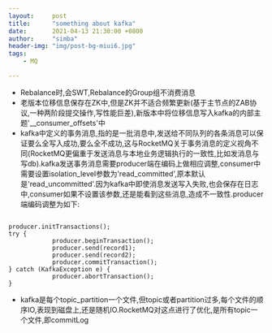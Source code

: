 ```yaml
---
layout:     post
title:      "something about kafka"
date:       2021-04-13 21:30:00 +0800
author:     "simba"
header-img: "img/post-bg-miui6.jpg"
tags:
    - MQ

---
```




* Rebalance时,会SWT,Rebalance的Group组不消费消息
* 老版本位移信息保存在ZK中,但是ZK并不适合频繁更新(基于主节点的ZAB协议,一种两阶段提交操作,写性能巨差),新版本中将位移信息写入kafka的内部主题'\_\_consumer_offsets'中
* kafka中定义的事务消息,指的是一批消息中,发送给不同队列的各条消息可以保证要么全写入成功,要么全不成功,这与RocketMQ关于事务消息的定义视角不同(RocketMQ更偏重于发送消息与本地业务逻辑执行的一致性,比如发消息与写db).kafka发送事务消息需要producer端在编码上做相应调整,consumer中需要设置isolation_level参数为'read_committed',原本默认是'read_uncommitted'.因为kafka中即使消息发送写入失败,也会保存在日志中,consumer如果不设置该参数,还是能看到这些消息,造成不一致性.producer端编码调整为如下:

```

producer.initTransactions();
try {
            producer.beginTransaction();
            producer.send(record1);
            producer.send(record2);
            producer.commitTransaction();
} catch (KafkaException e) {
            producer.abortTransaction();
}
```
* kafka是每个topic_partition一个文件,但topic或者partition过多,每个文件的顺序IO,表现到磁盘上,还是随机IO.RocketMQ对这点进行了优化,是所有topic一个文件,即commitLog